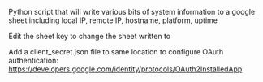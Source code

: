 Python script that will write various bits of system information to a google sheet including local IP, remote IP, hostname, platform, uptime

Edit the sheet key to change the sheet written to

Add a client_secret.json file to same location to configure OAuth authentication:
https://developers.google.com/identity/protocols/OAuth2InstalledApp
